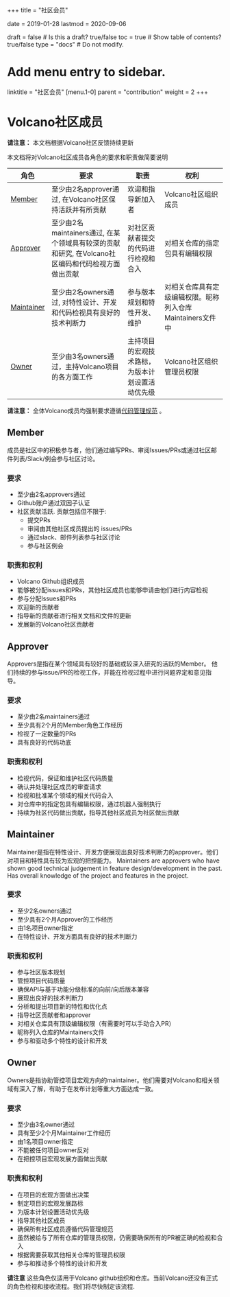 +++
title = "社区会员"


date = 2019-01-28
lastmod = 2020-09-06

draft = false  # Is this a draft? true/false
toc = true  # Show table of contents? true/false
type = "docs"  # Do not modify.

# Add menu entry to sidebar.
linktitle = "社区会员"
[menu.1-0]
  parent = "contribution"
  weight = 2
+++

# Volcano社区成员

**请注意：** 本文档根据Volcano社区反馈持续更新

本文档将对Volcano社区成员各角色的要求和职责做简要说明

| 角色 | 要求 | 职责 | 权利 |
| -----| ---------------- | ------------ | -------|
| [Member](#member) | 至少由2名approver通过, 在Volcano社区保持活跃并有所贡献 | 欢迎和指导新加入者 | Volcano社区组织成员 |
| [Approver](#approver) | 至少由2名maintainers通过, 在某个领域具有较深的贡献和研究, 在Volcano社区编码和代码检视方面做出贡献  | 对社区贡献者提交的代码进行检视和合入 | 对相关仓库的指定包具有编辑权限 |
| [Maintainer](#maintainer) | 至少由2名owners通过, 对特性设计、开发和代码检视具有良好的技术判断力 | 参与版本规划和特性开发、维护 | 对相关仓库具有定级编辑权限。昵称列入仓库Maintainers文件中 |
| [Owner](#owner) | 至少由3名owners通过，主持Volcano项目的各方面工作 | 主持项目的宏观技术路标，为版本计划设置活动优先级 | Volcano社区组织管理员权限 |

**请注意：** 全体Volcano成员均强制要求遵循[代码管理规范](https://github.com/volcano-sh/website/blob/master/CODE_OF_CONDUCT.md) 。

## Member

成员是社区中的积极参与者，他们通过编写PRs、审阅Issues/PRs或通过社区邮件列表/Slack/例会参与社区讨论。 


### 要求

- 至少由2名approvers通过
- Github账户通过双因子认证
- 社区贡献活跃. 贡献包括但不限于:
    - 提交PRs
    - 审阅由其他社区成员提出的 issues/PRs
    - 通过slack、邮件列表参与社区讨论
    - 参与社区例会

### 职责和权利

- Volcano Github组织成员
- 能够被分配issues和PRs，其他社区成员也能够申请由他们进行内容检视
- 参与分配Issues和PRs
- 欢迎新的贡献者
- 指导新的贡献者进行相关文档和文件的更新
- 发展新的Volcano社区贡献者


## Approver

Approvers是指在某个领域具有较好的基础或较深入研究的活跃的Member。
他们持续的参与issue/PR的检视工作，并能在检视过程中进行问题界定和意见指导。 


### 要求

- 至少由2名maintainers通过
- 至少具有2个月的Member角色工作经历
- 检视了一定数量的PRs
- 具有良好的代码功底


### 职责和权利

- 检视代码，保证和维护社区代码质量
- 确认并处理社区成员的审查请求
- 检视和批准某个领域的相关代码合入
- 对仓库中的指定包具有编辑权限，通过机器人强制执行
- 持续为社区代码做出贡献，指导其他社区成员为社区做出贡献

## Maintainer

Maintainer是指在特性设计、开发方便展现出良好技术判断力的approver。他们对项目和特性具有较为宏观的把控能力。
Maintainers are approvers who have shown good technical judgement in feature design/development in the past.
Has overall knowledge of the project and features in the project.

### 要求

- 至少2名owners通过
- 至少具有2个月Approver的工作经历
- 由1名项目owner指定
- 在特性设计、开发方面具有良好的技术判断力

### 职责和权利

- 参与社区版本规划
- 管控项目代码质量
- 确保API与基于功能分级标准的向前/向后版本兼容
- 展现出良好的技术判断力
- 分析和提出项目新的特性和优化点
- 指导社区贡献者和approver
- 对相关仓库具有顶级编辑权限（有需要时可以手动合入PR）
- 昵称列入仓库的Maintainers文件
- 参与和驱动多个特性的设计和开发

## Owner

Owners是指协助管控项目宏观方向的maintainer。他们需要对Volcano和相关领域有深入了解，有助于在发布计划等重大方面达成一致。

### 要求

- 至少由3名owner通过
- 具有至少2个月Maintainer工作经历
- 由1名项目owner指定
- 不能被任何项目owner反对
- 在把控项目宏观发展方面做出贡献

### 职责和权利

- 在项目的宏观方面做出决策
- 制定项目的宏观发展路标
- 为版本计划设置活动优先级
- 指导其他社区成员
- 确保所有社区成员遵循代码管理规范
- 虽然被给与了所有仓库的管理员权限，仍需要确保所有的PR被正确的检视和合入
- 根据需要获取其他相关仓库的管理员权限
- 参与和推动多个特性的设计和开发


**请注意** 这些角色仅适用于Volcano github组织和仓库。当前Volcano还没有正式的角色检视和接收流程。我们将尽快制定该流程.


[双因子认证]: https://help.github.com/articles/about-two-factor-authentication